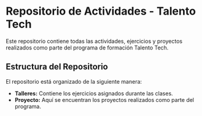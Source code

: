 # Repositorio de Actividades - Talento Tech

Este repositorio contiene todas las actividades, ejercicios y proyectos realizados como parte del
programa de formación Talento Tech.

## Estructura del Repositorio

El repositorio está organizado de la siguiente manera:

- **Talleres:** Contiene los ejercicios asignados durante las clases.
- **Proyecto:** Aquí se encuentran los proyectos realizados como parte del programa.
